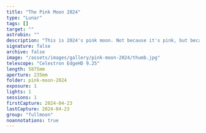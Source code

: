 ```yaml
---
title: "The Pink Moon 2024"
type: "Lunar"
tags: []
target: ""
astrobin: ""
description: "This is 2024's pink moon. Not because it's pink, but because it shows up around the time that flowers, especially pink ones, are blooming to announce the coming of spring."
signature: false
archive: false
image: "/assets/images/gallery/pink-moon-2024/thumb.jpg"
telescope: "Celestron EdgeHD 9.25"
length: 5875mm
aperture: 235mm
folder: pink-moon-2024
exposure: 1
lights: 1
sessions: 1
firstCapture: 2024-04-23
lastCapture: 2024-04-23
group: "fullmoon"
noannotations: true
---
```


